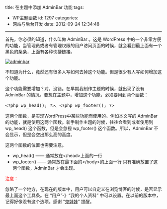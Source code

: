 title: 在主题中添加 AdminBar 功能
tags:
  - WP主题函数
id: 1297
categories:
  - 网站与后台开发
date: 2012-09-24 12:34:48
---

首先，你必须的知道，什么叫做 AdminBar 。这是 WordPress 中的一个非常方便的功能，当管理员或者有管理权限的用户访问页面的时候，就会看到最上面有一个黑色的条条，上面有各种快捷链接。

[![adminbar](http://qxzm-img.b0.upaiyun.com/blog/2012/09/Unnamed-QQ-Screenshot20120924122559.jpg "adminbar")](http://qxzm-img.b0.upaiyun.com/blog/2012/09/Unnamed-QQ-Screenshot20120924122559.jpg)

不知道为什么，竟然还有很多人写如何去掉这个功能。但是很少有人写如何增加这个功能。

这个功能需要增加？对，没错。在早期我制作主题的时候，就出现了没有 AdminBar 的情况。要想在主题中，增加这个功能，必须要用到两个函数：
<pre>&lt;?php wp_head(); ?&gt;、&lt;?php wp_footer(); ?&gt;</pre>
这两个函数，是实现WordPress中某些功能而使用的。例如本文写的 AdminBar 的功能，就是使用这两个函数。新手制作主题的时候，往往会看到或者使用到 wp_head() 这个函数，但是会忽视 wp_footer() 这个函数。所以，AdminBar 不会显示，但是会空出那么高的高度。

这两个函数的位置也需要注意。

*   wp_head() —— 通常放在&lt;/head&gt;上面的一行
*   wp_footer() —— 通常放在最下面的&lt;/body&gt;的上面一行
只有准确放置了这两个函数，AdminBar 才会出现。

<span style="color: #ff0000;">注意：</span>

忽略了一个地方，在现在的版本中，用户可以自定义在浏览博客的时候，是否显示最上面这个工具条。在 “用户”-》“我的个人资料” 中可以设置。在以前的版本中，记得好像没有这个选项。感谢 “[鬼娃娃](http://www.linyousai.cn/)” 提醒。